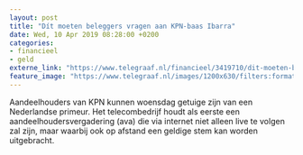 ```yaml
---
layout: post
title: "Dít moeten beleggers vragen aan KPN-baas Ibarra"
date: Wed, 10 Apr 2019 08:28:00 +0200
categories: 
- financieel 
- geld 
externe_link: "https://www.telegraaf.nl/financieel/3419710/dit-moeten-beleggers-vragen-aan-kpn-baas-ibarra"
feature_image: "https://www.telegraaf.nl/images/1200x630/filters:format(jpeg):quality(80)/cdn-kiosk-api.telegraaf.nl/979ec4bc-5ae4-11e9-b4ef-0217670beecd.jpg"
---
```


<p class="intro">Aandeelhouders van KPN kunnen woensdag getuige zijn van een Nederlandse primeur. Het telecombedrijf houdt als eerste een aandeelhoudersvergadering (ava) die via internet niet alleen live te volgen zal zijn, maar waarbij ook op afstand een geldige stem kan worden uitgebracht.</p>
